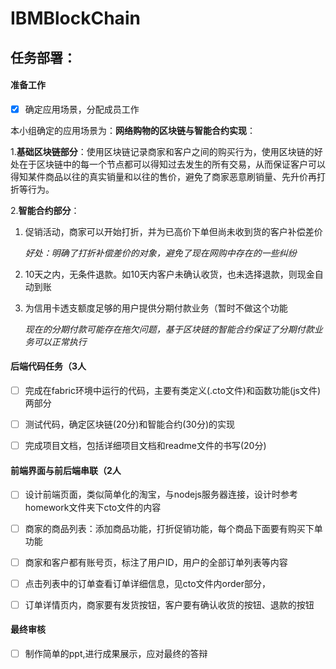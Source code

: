 # IBMBlockChain

## 任务部署：

#### 准备工作

- [x] 确定应用场景，分配成员工作

本小组确定的应用场景为：**网络购物的区块链与智能合约实现**：

1.**基础区块链部分**：使用区块链记录商家和客户之间的购买行为，使用区块链的好处在于区块链中的每一个节点都可以得知过去发生的所有交易，从而保证客户可以得知某件商品以往的真实销量和以往的售价，避免了商家恶意刷销量、先升价再打折等行为。

2.**智能合约部分**：

1. 促销活动，商家可以开始打折，并为已高价下单但尚未收到货的客户补偿差价

   *好处：明确了打折补偿差价的对象，避免了现在网购中存在的一些纠纷*

2. 10天之内，无条件退款。如10天内客户未确认收货，也未选择退款，则现金自动到账

3. 为信用卡透支额度足够的用户提供分期付款业务（暂时不做这个功能

   *现在的分期付款可能存在拖欠问题，基于区块链的智能合约保证了分期付款业务可以正常执行*



#### 后端代码任务（3人

- [ ] 完成在fabric环境中运行的代码，主要有类定义(.cto文件)和函数功能(js文件)两部分
- [ ] 测试代码，确定区块链(20分)和智能合约(30分)的实现
- [ ] 完成项目文档，包括详细项目文档和readme文件的书写(20分)



#### 前端界面与前后端串联（2人

- [ ] 设计前端页面，类似简单化的淘宝，与nodejs服务器连接，设计时参考homework文件夹下cto文件的内容
- [ ] 商家的商品列表：添加商品功能，打折促销功能，每个商品下面要有购买下单功能
- [ ] 商家和客户都有账号页，标注了用户ID，用户的全部订单列表等内容
- [ ] 点击列表中的订单查看订单详细信息，见cto文件内order部分，
- [ ] 订单详情页内，商家要有发货按钮，客户要有确认收货的按钮、退款的按钮



#### 最终审核

- [ ] 制作简单的ppt,进行成果展示，应对最终的答辩






